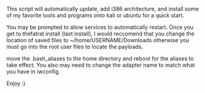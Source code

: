 This script will automatically update, add i386 architecture, and install some of my favorite tools and programs onto kali or ubuntu for a quick start. 

You may be prompted to allow services to automatically restart. Once you get to thefatrat install (last install), I would reccomend that you change the location of saved files to ~/home/USERNAME/Downloads otherwise you must go into the root user files to locate the payloads.

move the .bash_aliases to the home directory and reboot for the aliases to take effect. You also may need to change the adapter name to match what you have in iwconfig. 

Enjoy :)
